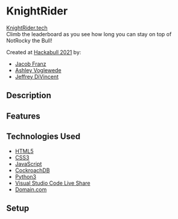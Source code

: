 # KnightRider
[KnightRider.tech](knightrider.tech)  
Climb the leaderboard as you see how long you can stay on top of NotRocky the Bull!

Created at [Hackabull 2021](https://hackabull.io/) by:

- [Jacob Franz](https://github.com/Zingsla)
- [Ashley Voglewede](https://github.com/avwede)
- [Jeffrey DiVincent](https://github.com/jeffreydivi)

## Description



## Features




## Technologies Used

- [HTML5](https://en.wikipedia.org/wiki/HTML5)
- [CSS3](https://en.wikipedia.org/wiki/CSS)
- [JavaScript](https://www.javascript.com/)
- [CockroachDB](https://www.cockroachlabs.com/)
- [Python3](https://www.python.org/)
- [Visual Studio Code Live Share](https://marketplace.visualstudio.com/items?itemName=MS-vsliveshare.vsliveshare)
- [Domain.com](https://www.domain.com/)


## Setup

